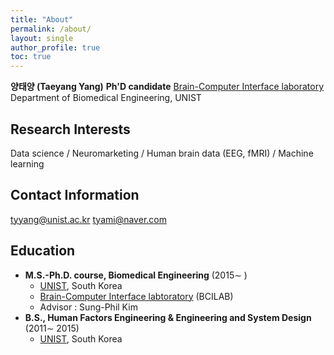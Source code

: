 ```yaml
---
title: "About"
permalink: /about/
layout: single
author_profile: true
toc: true
---
```


**양태양 (Taeyang Yang)**
**Ph'D candidate**
[Brain-Computer Interface laboratory](http://bci.unist.ac.kr)   
Department of Biomedical Engineering, UNIST

## Research Interests
Data science / Neuromarketing / Human brain data (EEG, fMRI) / Machine learning 

## Contact Information

tyyang@unist.ac.kr
tyami@naver.com

## Education
 - **M.S.-Ph.D. course, Biomedical Engineering** (2015∼ )  
	 - [UNIST](https://www.unist.ac.kr/), South Korea  
	 - [Brain-Computer Interface labtoratory](http://bci.unist.ac.kr) (BCILAB)
	 - Advisor : Sung-Phil Kim
 - **B.S., Human Factors Engineering & Engineering and System Design** (2011∼ 2015)  
	 - [UNIST](https://www.unist.ac.kr/), South Korea 

